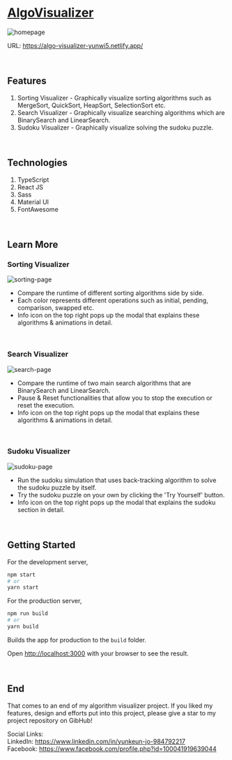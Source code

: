 # [AlgoVisualizer](https://algo-visualizer-yunwi5.netlify.app/)

![homepage](https://user-images.githubusercontent.com/86972879/181115103-c1e15b08-3e45-46fd-8b35-e2c28ad16687.jpg)

URL: https://algo-visualizer-yunwi5.netlify.app/

<br />

## Features

1. Sorting Visualizer - Graphically visualize sorting algorithms such as MergeSort, QuickSort, HeapSort, SelectionSort etc.
2. Search Visualizer - Graphically visualize searching algorithms which are BinarySearch and LinearSearch.
3. Sudoku Visualizer - Graphically visualize solving the sudoku puzzle.

<br />

## Technologies

1. TypeScript
2. React JS
3. Sass
4. Material UI
5. FontAwesome

<br />

## Learn More

### Sorting Visualizer
![sorting-page](https://user-images.githubusercontent.com/86972879/181116103-a106e928-5b51-4d3e-8316-0806cf2e3ec8.jpg)

* Compare the runtime of different sorting algorithms side by side.
* Each color represents different operations such as initial, pending, comparison, swapped etc.
* Info icon on the top right pops up the modal that explains these algorithms & animations in detail.

<br />

### Search Visualizer
![search-page](https://user-images.githubusercontent.com/86972879/181116527-7b4b43ba-984e-4455-92f1-4ffa27f3bf22.jpg)

* Compare the runtime of two main search algorithms that are BinarySearch and LinearSearch.
* Pause & Reset functionalities that allow you to stop the execution or reset the execution.
* Info icon on the top right pops up the modal that explains these algorithms & animations in detail.

<br />

### Sudoku Visualizer
![sudoku-page](https://user-images.githubusercontent.com/86972879/181116879-ebbafae9-749a-4e02-8a95-782ae98632ca.jpg)

* Run the sudoku simulation that uses back-tracking algorithm to solve the sudoku puzzle by itself.
* Try the sudoku puzzle on your own by clicking the 'Try Yourself' button.
* Info icon on the top right pops up the modal that explains the sudoku section in detail.

<br />

## Getting Started

For the development server,

```bash
npm start
# or
yarn start
```

For the production server,
```bash
npm run build
# or
yarn build
```
Builds the app for production to the `build` folder.

Open [http://localhost:3000](http://localhost:3000) with your browser to see the result.

<br />

## End
That comes to an end of my algorithm visualizer project.
If you liked my features, design and efforts put into this project, please give a star to my project repository on GibHub!

Social Links: <br />
LinkedIn: https://www.linkedin.com/in/yunkeun-jo-984792217 <br />
Facebook: https://www.facebook.com/profile.php?id=100041919639044
